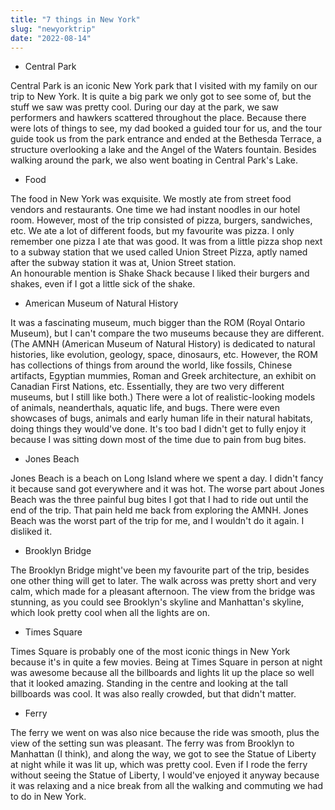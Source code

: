 ```yaml
---
title: "7 things in New York"
slug: "newyorktrip"
date: "2022-08-14"
---
```


- Central Park  

Central Park is an iconic New York park that I visited with my family on our trip to New York. It is quite a big park we only got to see some of, but the stuff we saw was pretty cool. During our day at the park, we saw performers and hawkers scattered throughout the place. 
Because there were lots of things to see, my dad booked a guided tour for us, and the tour guide took us from the park entrance and ended at the Bethesda Terrace, a structure overlooking a lake and the Angel of the Waters fountain. Besides walking around the park, we also went boating in Central Park's Lake. 

- Food   

The food in New York was exquisite. We mostly ate from street food vendors and restaurants. One time we had instant noodles in our hotel room. However, most of the trip consisted of pizza, burgers, sandwiches, etc. 
We ate a lot of different foods, but my favourite was pizza. I only remember one pizza I ate that was good. It was from a little pizza shop next to a subway station that we used called Union Street Pizza, aptly named after the subway station it was at, Union Street station.  
An honourable mention is Shake Shack because I liked their burgers and shakes, even if I got a little sick of the shake. 

- American Museum of Natural History   

It was a fascinating museum, much bigger than the ROM (Royal Ontario Museum), but I can't compare the two museums because they are different. 
(The AMNH (American Museum of Natural History) is dedicated to natural histories, like evolution, geology, space, dinosaurs, etc. However, the ROM has collections of things from around the world, like fossils, Chinese artifacts, Egyptian mummies, Roman and Greek architecture, an exhibit on Canadian First Nations, etc. Essentially, they are two very different museums, but I still like both.) 
There were a lot of realistic-looking models of animals, neanderthals, aquatic life, and bugs. There were even showcases of bugs, animals and early human life in their natural habitats, doing things they would've done. It's too bad I didn't get to fully enjoy it because I was sitting down most of the time due to pain from bug bites.

- Jones Beach  

Jones Beach is a beach on Long Island where we spent a day. I didn't fancy it because sand got everywhere and it was hot. The worse part about Jones Beach was the three painful bug bites I got that I had to ride out until the end of the trip. That pain held me back from exploring the AMNH. Jones Beach was the worst part of the trip for me, and I wouldn't do it again. I disliked it.

- Brooklyn Bridge  

The Brooklyn Bridge might've been my favourite part of the trip, besides one other thing will get to later. The walk across was pretty short and very calm, which made for a pleasant afternoon. The view from the bridge was stunning, as you could see Brooklyn's skyline and Manhattan's skyline, which look pretty cool when all the lights are on. 

- Times Square  

Times Square is probably one of the most iconic things in New York because it's in quite a few movies. Being at Times Square in person at night was awesome because all the billboards and lights lit up the place so well that it looked amazing. Standing in the centre and looking at the tall billboards was cool. It was also really crowded, but that didn't matter.

- Ferry  

The ferry we went on was also nice because the ride was smooth, plus the view of the setting sun was pleasant. The ferry was from Brooklyn to Manhattan (I think), and along the way, we got to see the Statue of Liberty at night while it was lit up, which was pretty cool. Even if I rode the ferry without seeing the Statue of Liberty, I would've enjoyed it anyway because it was relaxing and a nice break from all the walking and commuting we had to do in New York. 
